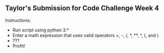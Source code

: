## Taylor's Submission for Code Challenge Week 4

Instructions:
 - Run script using python 3.*
 - Enter a math expression that uses valid operators +, -, /, *, **, ^, (, and )
 - ???
 - Profit!
